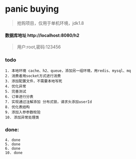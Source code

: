 # panic buying
> 抢购项目，仅用于单机环境，jdk1.8

#### 数据库地址 http://localhost:8080/h2
 
> 用户:root,密码:123456


### todo

```
1. 本地环境 cache、h2、queue，添加另一组环境，用redis、mysql、mq
2. 消费者用socket方式进行消费
3. 添加配置文件，不需要本地写死
4. 优化异常
5. 完善测试
6. 订单进行分表
7. 实现通过注解添加 分布式锁，请求头添加userId
8. 优化表结构
9. 添加入参参数校验
10. 添加异常处理类
```

### done:

```
4. done
5. done
6. done
10. done
```
